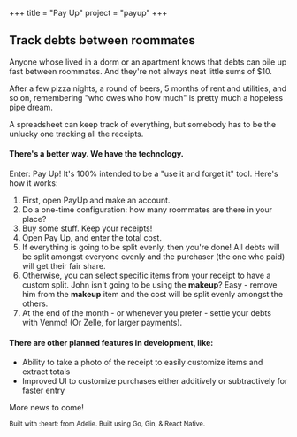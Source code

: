+++
title = "Pay Up"
project = "payup"
+++

## Track debts between roommates

Anyone whose lived in a dorm or an apartment knows that debts can pile up fast between roommates. And they're not always neat little sums of $10. 

After a few pizza nights, a round of beers, 5 months of rent and utilities, and so on, remembering "who owes who how much" is pretty much a hopeless pipe dream.

A spreadsheet can keep track of everything, but somebody has to be the unlucky one tracking all the receipts. 

#### There's a better way. We have the technology.

Enter: Pay Up! It's 100% intended to be a "use it and forget it" tool. Here's how it works:

1. First, open PayUp and make an account.
2. Do a one-time configuration: how many roommates are there in your place?
3. Buy some stuff. Keep your receipts!
4. Open Pay Up, and enter the total cost.
5. If everything is going to be split evenly, then you're done! All debts will be split amongst everyone evenly and the purchaser (the one who paid) will get their fair share.
6. Otherwise, you can select specific items from your receipt to have a custom split. John isn't going to be using the **makeup**? Easy - remove him from the **makeup** item and the cost will be split evenly amongst the others.
7. At the end of the month - or whenever you prefer - settle your debts with Venmo! (Or Zelle, for larger payments).

#### There are other planned features in development, like:

- Ability to take a photo of the receipt to easily customize items and extract totals
- Improved UI to customize purchases either additively or subtractively for faster entry

More news to come!

<small>
Built with :heart: from Adelie. Built using Go, Gin, & React Native.
</small>
